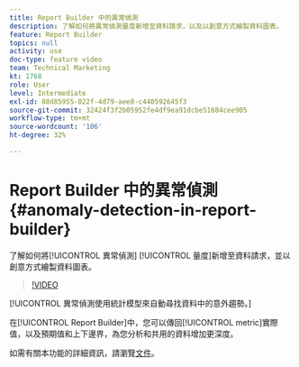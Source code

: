 ```yaml
---
title: Report Builder 中的異常偵測
description: 了解如何將異常偵測量度新增至資料請求，以及以創意方式繪製資料圖表。
feature: Report Builder
topics: null
activity: use
doc-type: feature video
team: Technical Marketing
kt: 1768
role: User
level: Intermediate
exl-id: 80d85955-022f-4d79-aee8-c440592645f3
source-git-commit: 32424f3f2b05952fe4df9ea91dcbe51684cee905
workflow-type: tm+mt
source-wordcount: '106'
ht-degree: 32%

---
```


# Report Builder 中的異常偵測 {#anomaly-detection-in-report-builder}

了解如何將[!UICONTROL 異常偵測] [!UICONTROL 量度]新增至資料請求，並以創意方式繪製資料圖表。

>[!VIDEO](https://video.tv.adobe.com/v/23543/?quality=12)

[!UICONTROL 異常偵測使用統計模型來自動尋找資料中的意外趨勢。]

在[!UICONTROL Report Builder]中，您可以傳回[!UICONTROL metric]實際值，以及預期值和上下邊界，為您分析和共用的資料增加更深度。

如需有關本功能的詳細資訊，請瀏覽[文件](https://marketing.adobe.com/resources/help/en_US/arb/anomaly_detection.html)。
